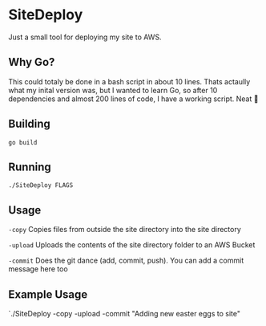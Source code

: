# SiteDeploy

Just a small tool for deploying my site to AWS.


## Why Go?
 
This could totaly be done in a bash script in about 10 lines. Thats actaully what my inital version was, but I wanted to learn Go, so after 10 dependencies and almost 200 lines of code, I have a working script. Neat 📸

## Building 

`go build`

## Running

`./SiteDeploy FLAGS`

## Usage

`-copy` Copies files from outside the site directory into the site directory

`-upload` Uploads the contents of the site directory folder to an AWS Bucket

`-commit` Does the git dance (add, commit, push). You can add a commit message here too

## Example Usage

 `./SiteDeploy -copy -upload -commit "Adding new easter eggs to site"
 

